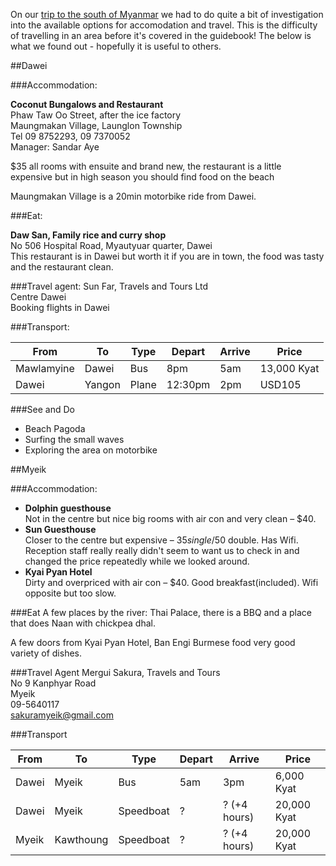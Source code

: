 On our [trip to the south of Myanmar](/blog/myanmar/into-the-south/) we had to do quite a bit of investigation into the available options for accomodation and travel. This is the difficulty of travelling in an area before it's covered in the guidebook! The below is what we found out - hopefully it is useful to others.

##Dawei

###Accommodation:

**Coconut Bungalows and Restaurant**  
Phaw Taw Oo Street, after the ice factory  
Maungmakan Village, Launglon Township  
Tel 09 8752293, 09 7370052  
Manager: Sandar Aye

$35 all rooms with ensuite and brand new, the restaurant is a little expensive but in high season you should find food on the beach

Maungmakan Village is a 20min motorbike ride from Dawei.

###Eat:

**Daw San, Family rice and curry shop**  
No 506 Hospital Road, Myautyuar quarter, Dawei  
This restaurant is in Dawei but worth it if you are in town, the food was tasty and the restaurant clean.

###Travel agent:
Sun Far, Travels and Tours Ltd  
Centre Dawei  
Booking flights in Dawei

###Transport:

| From | To | Type | Depart | Arrive | Price |
| ---- | -- | ---- | ------ | ------ | ----- |
| Mawlamyine | Dawei | Bus | 8pm | 5am | 13,000 Kyat |
| Dawei | Yangon | Plane | 12:30pm | 2pm | USD105 |

###See and Do

 * Beach Pagoda
 * Surfing the small waves
 * Exploring the area on motorbike
 
##Myeik

###Accommodation:

 * **Dolphin guesthouse**  
   Not in the centre but nice big rooms with air con and very clean – $40.
 * **Sun Guesthouse**  
   Closer to the centre but expensive – $35 single/$50 double. Has Wifi. Reception staff really really didn't seem to want us to check in and changed the price repeatedly while we looked around.
 * **Kyai Pyan Hotel**  
   Dirty and overpriced with air con – $40. Good breakfast(included). Wifi opposite but too slow.

###Eat
A few places by the river: Thai Palace, there is a BBQ and a place that does Naan with chickpea dhal.

A few doors from Kyai Pyan Hotel, Ban Engi Burmese food very good variety of dishes.

###Travel Agent
Mergui Sakura, Travels and Tours  
No 9 Kanphyar Road  
Myeik  
09-5640117  
sakuramyeik@gmail.com

###Transport

| From | To | Type | Depart | Arrive | Price |
| ---- | -- | ---- | ------ | ------ | ----- |
| Dawei | Myeik | Bus | 5am | 3pm | 6,000 Kyat |
| Dawei | Myeik | Speedboat | ? | ? (+4 hours) | 20,000 Kyat |
| Myeik | Kawthoung | Speedboat | ? | ? (+4 hours) | 20,000 Kyat |